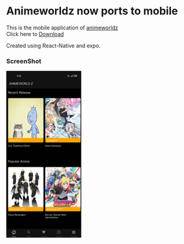 # Animeworldz now ports to mobile

This is the mobile application of [animeworldz](https://github.com/Dovakiin0/animeworldz)  
Click here to [Download](https://github.com/Dovakiin0/animeworldz-mobile/releases/download/2.0.0/animeworldz-signed.apk)   

Created using React-Native and expo.

### ScreenShot
<img src="ss.jpg" alt="drawing" width="200"/>
